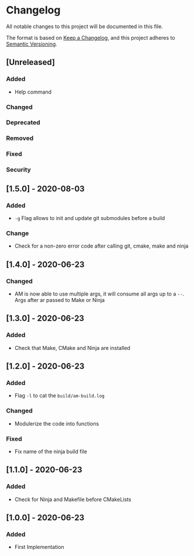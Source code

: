 # Changelog
All notable changes to this project will be documented in this file.

The format is based on [Keep a Changelog](keep-a-changelog.md),
and this project adheres to [Semantic Versioning](semver.md).

## [Unreleased]

### Added
* Help command
### Changed
### Deprecated
### Removed
### Fixed
### Security

## [1.5.0] - 2020-08-03

### Added
* `-g` Flag allows to init and update git submodules before a build

### Change
* Check for a non-zero error code after calling git, cmake, make and ninja

## [1.4.0] - 2020-06-23

### Changed
* AM is now able to use multiple args, it will consume all args up to a `--`. Args after ar passed to Make or Ninja

## [1.3.0] - 2020-06-23

### Added
* Check that Make, CMake and Ninja are installed

## [1.2.0] - 2020-06-23

### Added
* Flag `-l` to cat the `build/am-build.log`

### Changed
* Modulerize the code into functions

### Fixed
* Fix name of the ninja build file

## [1.1.0] - 2020-06-23

### Added
* Check for Ninja and Makefile before CMakeLists

## [1.0.0] - 2020-06-23

### Added
* First Implementation
